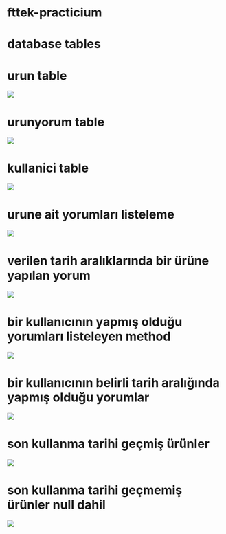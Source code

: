 # fttek-practicium 

# database tables

# urun table

![](images/urun.PNG)
# urunyorum table

![](images/urunyorum.PNG)
# kullanici table

![](images/kullanici.PNG)

# urune ait yorumları listeleme

![](images/get-urunyorum-by-urunid.PNG)

# verilen tarih aralıklarında bir ürüne yapılan yorum

![](images/Ekran-Alıntısı.PNG)

# bir kullanıcının yapmış olduğu yorumları listeleyen method

![](images/urunyorum-by-kullanici.PNG)

# bir kullanıcının belirli tarih aralığında yapmış olduğu yorumlar

![](images/urunyorum-by-date-and-kullanici.PNG)

# son kullanma tarihi geçmiş ürünler

![](images/out-of-date.PNG)

# son kullanma tarihi geçmemiş ürünler null dahil

![](images/not-out-of-date.PNG)





